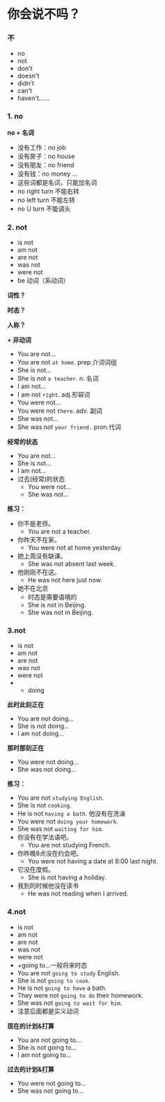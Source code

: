 # 你会说不吗？

### 不
* no
* not
* don't
* doesn't
* didn't
* can't
* haven't……

### 1. no
**no + 名词**
* 没有工作：no job
* 没有房子：no house
* 没有朋友：no friend
* 没有钱：no money ...
* 这些词都是名词，只能加名词
* no right turn 不能右转
* no left turn 不能左转
* no U turn 不能调头

### 2. not
* is not
* am not
* are not
* was not
* were not
* be 动词（系动词）


**词性？**

**时态？**

**人称？**


**+ 非动词**
 * You are not...
  * You are not `at home`. prep.介词词组
 * She is not...
  * She is not `a teacher`. n. 名词
 * I am not...
  * I am not `right`. adj.形容词
 * You were not...
  * You were not `there`. adv. 副词
 * She was not...
  * She was not `your friend.` pron.代词

**经常的状态**
  * You are not...
  * She is not...
  * I am not...
* 过去(经常)的状态
  * You were not...
  * She was not...

**练习：**
* 你不是老师。
  * You are not a teacher.
* 你昨天不在家。
  * You were not at home yesterday.
* 她上周没有缺课。
  * She was not absent last week.
* 他刚刚不在这。
  * He was not here just now.
* 她不在北京
  * 时态是需要语境的
  * She is not in Beijing.
  * She was not in Beijing.

### 3.not
  * is not
  * am not
  * are not
  * was not
  * were not
  * + doing

**此时此刻正在**
* You are not doing...
* She is not doing...
* I am not doing...

**那时那刻正在**
* You were not doing...
* She was not doing...

**练习：**
* You are not `studying English`.
* She is not `cooking`.
* He is not `having a bath`. 他没有在洗澡
* You were not `doing your homework`.
* She was not `waiting for him`.
* 你没有在学法语吧。
  * You are not studying French.
* 你昨晚8点没在约会吧。
  * You were not having a date at 8:00 last night.
* 它没在度假。
  * She is not having a holiday.
* 我到的时候他没在读书
  * He was not reading when I arrived.

### 4.not
* is not
* am not
* are not
* was not
* were not
* +going to...一般将来时态
* You are not `going to study` English.
* She is not `going to cook`.
* He is not `going to have` a bath.
* They were not `going to do` their homework.
* She was not `going to wait for him`.
* 注意后面都是实义动词

**现在的计划&打算**
* You are not going to...
* She is not going to...
* I am not going to...

**过去的计划&打算**
* You were not going to...
* She was not going to...